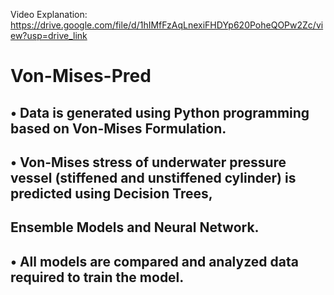 Video Explanation:
https://drive.google.com/file/d/1hIMfFzAqLnexiFHDYp620PoheQOPw2Zc/view?usp=drive_link

# Von-Mises-Pred
## • Data is generated using Python programming based on Von-Mises Formulation.
## • Von-Mises stress of underwater pressure vessel (stiffened and unstiffened cylinder) is predicted using Decision Trees, 
## Ensemble Models and Neural Network.
## • All models are compared and analyzed data required to train the model.
